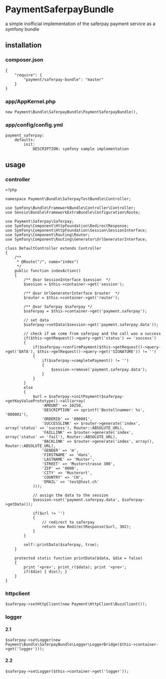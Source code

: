# PaymentSaferpayBundle

a simple inofficial implementation of the saferpay payment service as a symfony bundle

## installation

### composer.json

    {
        "require": {
            "payment/saferpay-bundle": "master"
        }
    }

### app/AppKernel.php

    new Payment\Bundle\SaferpayBundle\PaymentSaferpayBundle(),

### app/config/config.yml

    payment_saferpay:
        defaults:
            init:
                DESCRIPTION: symfony sample implementation

## usage

### controller

    <?php

    namespace Payment\Bundle\SaferpayTestBundle\Controller;

    use Symfony\Bundle\FrameworkBundle\Controller\Controller;
    use Sensio\Bundle\FrameworkExtraBundle\Configuration\Route;

    use Payment\Saferpay\Saferpay;
    use Symfony\Component\HttpFoundation\RedirectResponse;
    use Symfony\Component\HttpFoundation\Session\SessionInterface;
    use Symfony\Component\Routing\Router;
    use Symfony\Component\Routing\Generator\UrlGeneratorInterface;

    class DefaultController extends Controller
    {
        /**
         * @Route("/", name="index")
         */
        public function indexAction()
        {
            /** @var SessionInterface $session  */
            $session = $this->container->get('session');

            /** @var UrlGeneratorInterface $router  */
            $router = $this->container->get('router');

            /** @var Saferpay $saferpay */
            $saferpay = $this->container->get('payment.saferpay');

            // set data
            $saferpay->setData($session->get('payment.saferpay.data'));

            // check if we come from saferpay and the call was a success
            if($this->getRequest()->query->get('status') == 'success')
            {
                if($saferpay->confirmPayment($this->getRequest()->query->get('DATA'), $this->getRequest()->query->get('SIGNATURE')) != '')
                {
                    if($saferpay->completePayment() != '')
                    {
                        $session->remove('payment.saferpay.data');
                    }
                }
            }
            else
            {
                $url = $saferpay->initPayment($saferpay->getKeyValuePrototype()->all(array(
                    'AMOUNT' => 10250,
                    'DESCRIPTION' => sprintf('Bestellnummer: %s', '000001'),
                    'ORDERID' => '000001',
                    'SUCCESSLINK' => $router->generate('index', array('status' => 'success'), Router::ABSOLUTE_URL),
                    'FAILLINK' => $router->generate('index', array('status' => 'fail'), Router::ABSOLUTE_URL),
                    'BACKLINK' => $router->generate('index', array(), Router::ABSOLUTE_URL),
                    'GENDER' => 'm',
                    'FIRSTNAME' => 'Hans',
                    'LASTNAME' => 'Muster',
                    'STREET' => 'Musterstrasse 300',
                    'ZIP' => '0000',
                    'CITY' => 'Musterort',
                    'COUNTRY' => 'CH',
                    'EMAIL' => 'test@test.ch'
                )));

                // assign the data to the session
                $session->set('payment.saferpay.data', $saferpay->getData());

                if($url != '')
                {
                    // redirect to saferpay
                    return new RedirectResponse($url, 302);
                }
            }

            self::printData($saferpay, true);
        }

        protected static function printData($data, $die = false)
        {
            print '<pre>'; print_r($data); print '<pre>';
            if($die) { die(); }
        }
    }

### httpclient

    $saferpay->setHttpClient(new Payment\HttpClient\BuzzClient());

### logger

#### 2.1

    $saferpay->setLogger(new Payment\Bundle\SaferpayBundle\Logger\LoggerBridge($this->container->get('logger')));

#### 2.2

    $saferpay->setLogger($this->container->get('logger'));